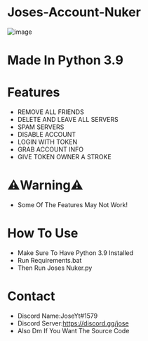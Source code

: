 # Joses-Account-Nuker
![image](https://user-images.githubusercontent.com/78001618/168482051-0f5702cb-1a98-4785-afc3-b6c2c1c8665c.png)


# Made In Python 3.9

# Features
 - REMOVE ALL FRIENDS
 - DELETE AND LEAVE ALL SERVERS
 - SPAM SERVERS
 - DISABLE ACCOUNT
 - LOGIN WITH TOKEN
 - GRAB ACCOUNT INFO
 - GIVE TOKEN OWNER A STROKE
 

# ⚠️Warning⚠️ 
- Some Of The Features May Not Work!



# How To Use
- Make Sure To Have Python 3.9 Installed
- Run Requirements.bat
- Then Run Joses Nuker.py



# Contact
- Discord Name:JoseYt#1579
- Discord Server:https://discord.gg/jose
- Also Dm If You Want The Source Code
